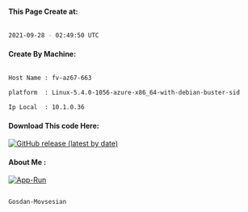 
   
#### This Page Create at:

```bash

2021-09-28 - 02:49:50 UTC

```

#### Create By Machine:

```bash

Host Name : fv-az67-663

platform  : Linux-5.4.0-1056-azure-x86_64-with-debian-buster-sid

Ip Local  : 10.1.0.36

```
#### Download This code Here:

[![GitHub release (latest by date)](https://img.shields.io/github/v/release/Gosdan-Movsesian/Gosdan?style=for-the-badge&label=Download)](https://github.com/Gosdan-Movsesian/Gosdan/releases) 

</p> 

#### About Me :

[![App-Run](https://github.com/Gosdan-Movsesian/Gosdan/actions/workflows/App-Run.yml/badge.svg)](https://github.com/Gosdan-Movsesian/Gosdan/actions/workflows/App-Run.yml)

```bash

Gosdan-Movsesian

```

